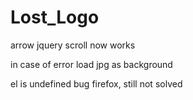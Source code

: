 # Lost_Logo

arrow jquery scroll now works

in case of error load jpg as background

el is undefined bug firefox, still not solved
